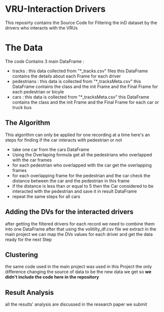 # VRU-Interaction Drivers

This reposirty contains the Source Code for Filtering the inD dataset by the drivers who interacts with the VRUs
# The Data

The code Contains 3 main DataFrame :

 - tracks : this data collected from "*_tracks.csv" files  this DataFrame contains the  details about   each Frame for each driver
 - pedestrians : this data is collected from "*_tracksMeta.csv" this DataFrame contains the class and the init Frame and the Final Frame for each pedestrian or bicyle
 - cars : this data is collected from "*_tracksMeta.csv" this DataFrame contains the class and the init Frame and the Final Frame for each car or truck bus 

## The Algorithm
This algorithm can only be applied for one recording at a time 
here's  an steps for finding if the car interacts with pedestrian or not

 - take one car from the cars DataFrame
 - Using the Overlaping formula get all the pedestrians who overlapped with the car frames
 - for each pedestrian who overlapped with the car get the overlapping frames
 - for each overlapping frame for the pedestrian and the car check the distance between the car and the pedestrian in this frame
 - if the distance is less than or equal to 5 then the Car considered to be interacted with the pedestrian and save it in result DataFrame
 - repeat the same steps for all cars 

## Adding the DVs for the interacted drivers

after getting the filtered drivers for each record we need to combine them into one DataFrame after that using the volitilty_df.csv file we extract in the main project we can map the DVs values for each driver and get the data ready for the next Step

## Clustering 

the same code used in the main project was used in this Project 
the only difference changing the source of data to be the new data we get 
so **we didn't include the code here in the repository**

## Result Analysis

all the results' analysis are discussed in the research paper we submit 

